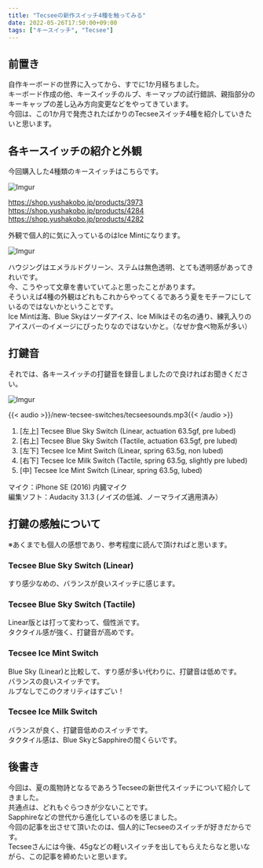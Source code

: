 ```yaml
---
title: "Tecseeの新作スイッチ4種を触ってみる"
date: 2022-05-26T17:50:00+09:00
tags: ["キースイッチ", "Tecsee"]
---
```

## 前置き

自作キーボードの世界に入ってから、すでに1か月経ちました。  
キーボード作成の他、キースイッチのルブ、キーマップの試行錯誤、親指部分のキーキャップの差し込み方向変更などをやってきています。  
今回は、この1か月で発売されたばかりのTecseeスイッチ4種を紹介していきたいと思います。

## 各キースイッチの紹介と外観

今回購入した4種類のキースイッチはこちらです。

![Imgur](https://i.imgur.com/1FS2ZdAh.jpg)

https://shop.yushakobo.jp/products/3973  
https://shop.yushakobo.jp/products/4284  
https://shop.yushakobo.jp/products/4282

外観で個人的に気に入っているのはIce Mintになります。

![Imgur](https://i.imgur.com/CHAqRLzh.jpg)

ハウジングはエメラルドグリーン、ステムは無色透明、とても透明感があってきれいです。  
今、こうやって文章を書いていてふと思ったことがあります。  
そういえば4種の外観はどれもこれからやってくるであろう夏をモチーフにしているのではないかということです。  
Ice Mintは海、Blue Skyはソーダアイス、Ice Milkはその名の通り、練乳入りのアイスバーのイメージにぴったりなのではないかと。（なぜか食べ物系が多い）

## 打鍵音

それでは、各キースイッチの打鍵音を録音しましたので良ければお聞きください。

![Imgur](https://i.imgur.com/nGEb6Jjh.jpg)

{{< audio >}}/new-tecsee-switches/tecseesounds.mp3{{< /audio >}}  
1. [左上] Tecsee Blue Sky Switch (Linear, actuation 63.5gf, pre lubed)  
1. [右上] Tecsee Blue Sky Switch (Tactile, actuation 63.5gf, pre lubed)  
1. [左下] Tecsee Ice Mint Switch (Linear, spring 63.5g, non lubed)  
1. [右下] Tecsee Ice Milk Switch (Tactile, spring 63.5g, slightly pre lubed)  
1. [中] Tecsee Ice Mint Switch (Linear, spring 63.5g, lubed)  

マイク：iPhone SE (2016) 内臓マイク  
編集ソフト：Audacity 3.1.3 (ノイズの低減、ノーマライズ適用済み）

## 打鍵の感触について

※あくまでも個人の感想であり、参考程度に読んで頂ければと思います。

### Tecsee Blue Sky Switch (Linear)

すり感少なめの、バランスが良いスイッチに感じます。

### Tecsee Blue Sky Switch (Tactile)

Linear版とは打って変わって、個性派です。  
タクタイル感が強く、打鍵音が高めです。

### Tecsee Ice Mint Switch

Blue Sky (Linear)と比較して、すり感が多い代わりに、打鍵音は低めです。  
バランスの良いスイッチです。  
ルブなしでこのクオリティはすごい！

### Tecsee Ice Milk Switch

バランスが良く、打鍵音低めのスイッチです。  
タクタイル感は、Blue SkyとSapphireの間くらいです。

## 後書き

今回は、夏の風物詩となるであろうTecseeの新世代スイッチについて紹介してきました。  
共通点は、どれもぐらつきが少ないことです。  
Sapphireなどの世代から進化しているのを感じました。  
今回の記事を出させて頂いたのは、個人的にTecseeのスイッチが好きだからです。  
Tecseeさんには今後、45gなどの軽いスイッチを出してもらえたらなと思いながら、この記事を締めたいと思います。
